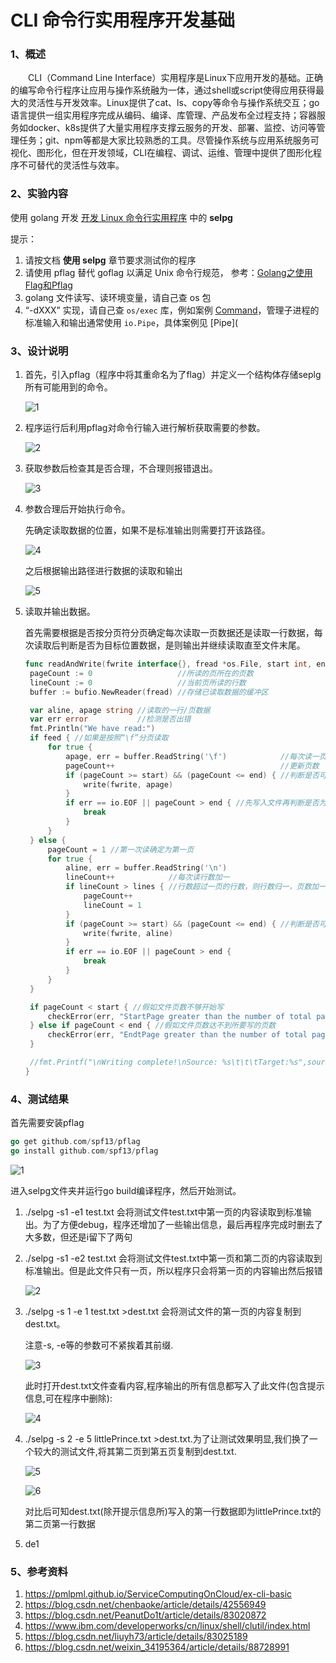 # CLI 命令行实用程序开发基础

### 1、概述

  CLI（Command Line Interface）实用程序是Linux下应用开发的基础。正确的编写命令行程序让应用与操作系统融为一体，通过shell或script使得应用获得最大的灵活性与开发效率。Linux提供了cat、ls、copy等命令与操作系统交互；go语言提供一组实用程序完成从编码、编译、库管理、产品发布全过程支持；容器服务如docker、k8s提供了大量实用程序支撑云服务的开发、部署、监控、访问等管理任务；git、npm等都是大家比较熟悉的工具。尽管操作系统与应用系统服务可视化、图形化，但在开发领域，CLI在编程、调试、运维、管理中提供了图形化程序不可替代的灵活性与效率。

### 2、实验内容

使用 golang 开发 [开发 Linux 命令行实用程序](https://www.ibm.com/developerworks/cn/linux/shell/clutil/index.html) 中的 **selpg**

提示：

1. 请按文档 **使用 selpg** 章节要求测试你的程序
2. 请使用 pflag 替代 goflag 以满足 Unix 命令行规范， 参考：[Golang之使用Flag和Pflag](https://o-my-chenjian.com/2017/09/20/Using-Flag-And-Pflag-With-Golang/)
3. golang 文件读写、读环境变量，请自己查 os 包
4. “-dXXX” 实现，请自己查 `os/exec` 库，例如案例 [Command](https://godoc.org/os/exec#example-Command)，管理子进程的标准输入和输出通常使用 `io.Pipe`，具体案例见 [Pipe](

### 3、设计说明

1. 首先，引入pflag（程序中将其重命名为了flag）并定义一个结构体存储seplg所有可能用到的命令。

   ![1](assets/1.png)

2. 程序运行后利用pflag对命令行输入进行解析获取需要的参数。

   ![2](assets/2.png)

3. 获取参数后检查其是否合理，不合理则报错退出。

   ![3](assets/3.png)

4. 参数合理后开始执行命令。

   先确定读取数据的位置，如果不是标准输出则需要打开该路径。

   ![4](assets/4.png)

   之后根据输出路径进行数据的读取和输出

   ![5](assets/5.png)

5. 读取并输出数据。

   首先需要根据是否按分页符分页确定每次读取一页数据还是读取一行数据，每次读取后判断是否为目标位置数据，是则输出并继续读取直至文件末尾。

   ```go
   func readAndWrite(fwrite interface{}, fread *os.File, start int, end int, lines int, feed bool) {
   	pageCount := 0                   //所读的页所在的页数
   	lineCount := 0                   //当前页所读的行数
   	buffer := bufio.NewReader(fread) //存储已读取数据的缓冲区
   
   	var aline, apage string //读取的一行/页数据
   	var err error           //检测是否出错
   	fmt.Println("We have read:")
   	if feed { //如果是按照“\f”分页读取
   		for true {
   			apage, err = buffer.ReadString('\f')            //每次读一页
   			pageCount++                                     //更新页数
   			if (pageCount >= start) && (pageCount <= end) { //判断是否可写
   				write(fwrite, apage)
   			}
   			if err == io.EOF || pageCount > end { //先写入文件再判断是否为文件末尾，避免最后一页或者一行因EOF而无法写入。
   				break
   			}
   		}
   	} else {
   		pageCount = 1 //第一次读确定为第一页
   		for true {
   			aline, err = buffer.ReadString('\n')
   			lineCount++            //每次读行数加一
   			if lineCount > lines { //行数超过一页的行数，则行数归一，页数加一
   				pageCount++
   				lineCount = 1
   			}
   			if (pageCount >= start) && (pageCount <= end) { //判断是否可写
   				write(fwrite, aline)
   			}
   			if err == io.EOF || pageCount > end {
   				break
   			}
   		}
   	}
   
   	if pageCount < start { //假如文件页数不够开始写
   		checkError(err, "StartPage greater than the number of total pages!Nothing to write! ")
   	} else if pageCount < end { //假如文件页数达不到所要写的页数
   		checkError(err, "EndtPage greater than the number of total pages!Incomplete read and write!")
   	}
   
   	//fmt.Printf("\nWriting complete!\nSource: %s\t\t\tTarget:%s",source,target)
   }
   
   ```

### 4、测试结果

首先需要安装pflag

```go
go get github.com/spf13/pflag
go install github.com/spf13/pflag
```

![1](assets/1-1570465337795.png)

进入selpg文件夹并运行go build编译程序，然后开始测试。

1. ./selpg  -s1 -e1  test.txt 会将测试文件test.txt中第一页的内容读取到标准输出。为了方便debug，程序还增加了一些输出信息，最后再程序完成时删去了大多数，但还是i留下了两句

2. ./selpg  -s1 -e2  test.txt 会将测试文件test.txt中第一页和第二页的内容读取到标准输出。但是此文件只有一页，所以程序只会将第一页的内容输出然后报错

   ![2](assets/2-1570466179598.png)

3. ./selpg  -s  1 -e  1  test.txt  >dest.txt  会将测试文件的第一页的内容复制到dest.txt。

   注意-s, -e等的参数可不紧挨着其前缀.

   ![3](assets/3-1570466403000.png)

   此时打开dest.txt文件查看内容,程序输出的所有信息都写入了此文件(包含提示信息,可在程序中删除):

   ![4](assets/4-1570466438126.png)

4. ./selpg  -s  2 -e  5  littlePrince.txt  >dest.txt.为了让测试效果明显,我们换了一个较大的测试文件,将其第二页到第五页复制到dest.txt.

   ![5](assets/5-1570466634390.png)

   ![6](assets/6.png)

   对比后可知dest.txt(除开提示信息所)写入的第一行数据即为littlePrince.txt的第二页第一行数据

5. de1

### 5、参考资料

1. <https://pmlpml.github.io/ServiceComputingOnCloud/ex-cli-basic>
2. <https://blog.csdn.net/chenbaoke/article/details/42556949>
3. <https://blog.csdn.net/PeanutDo1t/article/details/83020872>
4. <https://www.ibm.com/developerworks/cn/linux/shell/clutil/index.html>
5. <https://blog.csdn.net/liuyh73/article/details/83025189>
6. <https://blog.csdn.net/weixin_34195364/article/details/88728991>

